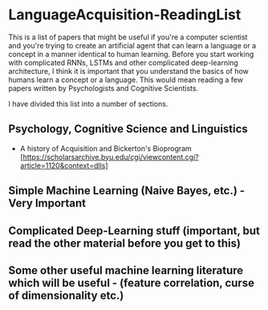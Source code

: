 # LanguageAcquisition-ReadingList

This is a list of papers that might be useful if you're a computer scientist and you're trying to create an artificial agent that can learn a language or a concept in a manner identical to human learning. Before you start working with complicated RNNs, LSTMs and other complicated deep-learning architecture, I think it is important that you understand the basics of how humans learn a concept or a language. This would mean reading a few papers written by Psychologists and Cognitive Scientists. 

I have divided this list into a number of sections. 

## Psychology, Cognitive Science and Linguistics
* A history of Acquisition and Bickerton's Bioprogram [https://scholarsarchive.byu.edu/cgi/viewcontent.cgi?article=1120&context=dlls]

## Simple Machine Learning (Naive Bayes, etc.) - Very Important



## Complicated Deep-Learning stuff (important, but read the other material before you get to this)


## Some other useful machine learning literature which will be useful - (feature correlation, curse of dimensionality etc.)
